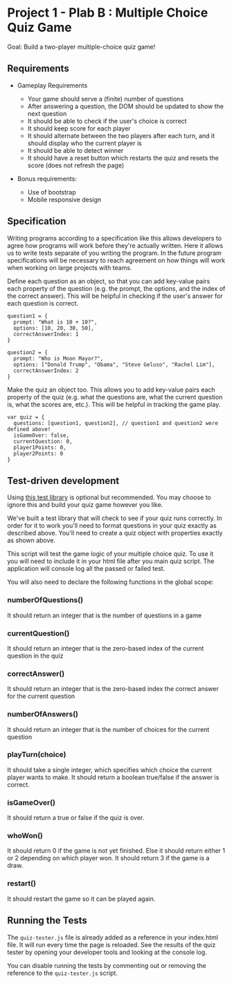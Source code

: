 # Project 1 - Plab B : Multiple Choice Quiz Game

Goal: Build a two-player multiple-choice quiz game!

## Requirements
* Gameplay Requirements
  * Your game should serve a (finite) number of questions
  * After answering a question, the DOM should be updated to show the next question
  * It should be able to check if the user's choice is correct
  * It should keep score for each player
  * It should alternate between the two players after each turn, and it should display who the current player is
  * It should be able to detect winner
  * It should have a reset button which restarts the quiz and resets the score (does not refresh the page)

* Bonus requirements:
  * Use of bootstrap
  * Mobile responsive design

## Specification
Writing programs according to a specification like this allows developers to
agree how programs will work before they're actually written. Here it allows us to
write tests separate of you writing the program. In the future program specifications
will be necessary to reach agreement on how things will work when working on
large projects with teams.

Define each question as an object, so that you can add key-value pairs each property of the question (e.g. the prompt, the options, and the index of the correct answer). This will be helpful in checking if the user's answer for each question is correct.

```
question1 = {
  prompt: "What is 10 + 10?",
  options: [10, 20, 30, 50],
  correctAnswerIndex: 1
}

question2 = {
  prompt: "Who is Moon Mayor?",
  options: ["Donald Trump", "Obama", "Steve Geluso", "Rachel Lim"],
  correctAnswerIndex: 2
}
```

Make the quiz an object too. This allows you to add key-value pairs each property of the quiz (e.g. what the questions are, what the current question is, what the scores are, etc.). This will be helpful in tracking the game play.
```
var quiz = {
  questions: [question1, question2], // question1 and question2 were defined above!
  isGameOver: false,
  currentQuestion: 0,
  player1Points: 0,
  player2Points: 0
}
```

## Test-driven development
Using [this test library](https://github.com/wdi-sg/quiz-tester) is optional but recommended. You may choose to ignore this and build your quiz game however you like.

We've built a test library that will check to see if your quiz runs correctly. In order
for it to work you'll need to format questions in your quiz exactly as described above.
You'll need to create a quiz object with properties exactly as shown above.

This script will test the game logic of your multiple choice quiz.
To use it you will need to include it in your html file after you main quiz script.
The application will console log all the passed or failed test.  

You will also need to declare the following functions in the global scope:

### numberOfQuestions()
It should return an integer that is the number of questions in a game

### currentQuestion()
It should return an integer that is the zero-based index of the current question in the quiz

### correctAnswer()
It should return an integer that is the zero-based index the correct answer for the current question

### numberOfAnswers()
It should return an integer that is the number of choices for the current question

### playTurn(choice)
It should take a single integer, which specifies which choice the current player wants to make.
It should return a boolean true/false if the answer is correct.

### isGameOver()
It should return a true or false if the quiz is over.

### whoWon()
It should return 0 if the game is not yet finished.
Else it should return either 1 or 2 depending on which player won.
It should return 3 if the game is a draw.

### restart()
It should restart the game so it can be played again.

## Running the Tests
The `quiz-tester.js` file is already added as a reference in your index.html file.
It will run every time the page is reloaded. See the results of the quiz tester by
opening your developer tools and looking at the console log.

You can disable running the tests by commenting out or removing the reference to
the `quiz-tester.js` script.
